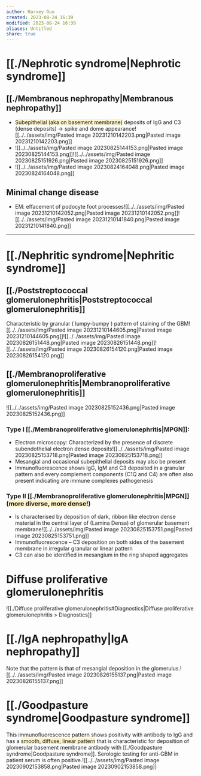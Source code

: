 ```yaml
---
author: Harvey Guo
created: 2023-08-24 16:39
modified: 2023-08-24 16:39
aliases: Untitled
share: true
---
```


# [[./Nephrotic syndrome|Nephrotic syndrome]]
## [[./Membranous nephropathy|Membranous nephropathy]]
- <span style="background:rgba(240, 200, 0, 0.2)">Subepithelial (aka on basement membrane)</span> deposits of IgG and C3 (dense deposits) → spike and dome appearance![[../../assets/img/Pasted image 20231210142203.png|Pasted image 20231210142203.png]]
- ![[../../assets/img/Pasted image 20230825144153.png|Pasted image 20230825144153.png]]![[../../assets/img/Pasted image 20230825151926.png|Pasted image 20230825151926.png]]
- ![[../../assets/img/Pasted image 20230824164048.png|Pasted image 20230824164048.png]]
## Minimal change disease
- EM: effacement of podocyte foot processes![[../../assets/img/Pasted image 20231210142052.png|Pasted image 20231210142052.png]]![[../../assets/img/Pasted image 20231210141840.png|Pasted image 20231210141840.png]]


---
# [[./Nephritic syndrome|Nephritic syndrome]]
## [[./Poststreptococcal glomerulonephritis|Poststreptococcal glomerulonephritis]]
Characteristic by granular (​ lumpy-bumpy​ ) pattern of staining of the GBM![[../../assets/img/Pasted image 20231210144605.png|Pasted image 20231210144605.png]]![[../../assets/img/Pasted image 20230826151448.png|Pasted image 20230826151448.png]]![[../../assets/img/Pasted image 20230826154120.png|Pasted image 20230826154120.png]]
## [[./Membranoproliferative glomerulonephritis|Membranoproliferative glomerulonephritis]]
![[../../assets/img/Pasted image 20230825152436.png|Pasted image 20230825152436.png]]
### Type I [[./Membranoproliferative glomerulonephritis|MPGN]]:
- Electron microscopy: Characterized by the presence of discrete subendothelial electron dense deposits![[../../assets/img/Pasted image 20230825153718.png|Pasted image 20230825153718.png]]
- Mesangial and occasional subepithelial deposits may also be present
- Immunofluorescence shows IgG, IgM and C3 deposited in a granular pattern and every complement components (C1Q and C4) are often also present indicating are immune complexes pathogenesis
### Type II [[./Membranoproliferative glomerulonephritis|MPGN]] (<span style="background:rgba(240, 200, 0, 0.2)">more diverse, more dense!</span>)
- Is characterised by deposition of dark, ribbon like electron dense material in the central layer of (Lamina Densa) of glomerular basement membrane![[../../assets/img/Pasted image 20230825153751.png|Pasted image 20230825153751.png]]
- Immunofluorescence – C3 deposition on both sides of the basement membrane in irregular granular or linear pattern
- C3 can also be identified in mesangium in the ring shaped aggregates
# Diffuse proliferative glomerulonephritis
![[./Diffuse proliferative glomerulonephritis#Diagnostics|Diffuse proliferative glomerulonephritis > Diagnostics]]

# [[./IgA nephropathy|IgA nephropathy]]
Note that the pattern is that of mesangial deposition in the glomerulus.![[../../assets/img/Pasted image 20230826155137.png|Pasted image 20230826155137.png]]
# [[./Goodpasture syndrome|Goodpasture syndrome]]
This immunofluorescence pattern shows positivity with antibody to IgG and has a <span style="background:rgba(240, 200, 0, 0.2)">smooth, diffuse, linear pattern</span> that is characteristic for deposition of glomerular basement membrane antibody with [[./Goodpasture syndrome|Goodpasture syndrome]]. Serologic testing for anti-GBM in patient serum is often positive.![[../../assets/img/Pasted image 20230902153858.png|Pasted image 20230902153858.png]]